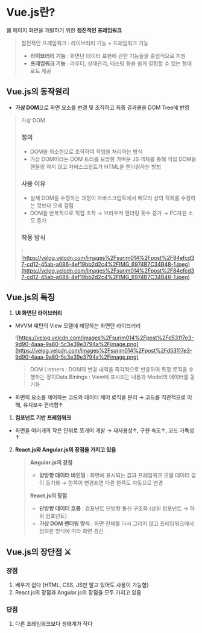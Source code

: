 # Vue.js란?

웹 페이지 화면을 개발하기 위한 **점진적인 프레임워크**

> 점진적인 프레임워크 : 라이브러리 기능 + 프레임워크 기능
> 
> 
> 
> - **라이브러리 기능** : 화면단 데이터 표현에 관한 기능들을 중점적으로 지원
> - **프레임워크 기능** : 라우터, 상태관리, 테스팅 등을 쉽게 결합할 수 있는 형태로도 제공

## Vue.js의 동작원리

- **가상 DOM**으로 화면 요소를 변경 및 조작하고 최종 결과물을 DOM Tree에 반영

> 가상 DOM
> 
> 
> ### 정의
> 
> - DOM을 최소한으로 조작하여 작업을 처리하는 방식
> - 가상 DOM이라는 DOM 트리를 모방한 가벼운 JS 객체를 통해 직접 DOM을 핸들링 하지 않고 자바스크립트가 HTML을 렌더링하는 방법
> 
> ### 사용 이유
> 
> - 실제 DOM을 수정하는 과정이 자바스크립트에서 메모리 상의 객체를 수정하는 것보다 오래 걸림
> - DOM을 반복적으로 직접 조작 → 브라우저 렌더링 횟수 증가 → PC자원 소모 증가
> 
> ### 작동 방식
> 
> ![https://velog.velcdn.com/images%2Fsurim014%2Fpost%2F84efcd37-cd12-45ab-a086-4ef19bb2d2c4%2FIMG_6974B7C34B48-1.jpeg](https://velog.velcdn.com/images%2Fsurim014%2Fpost%2F84efcd37-cd12-45ab-a086-4ef19bb2d2c4%2FIMG_6974B7C34B48-1.jpeg)
> 

## Vue.js의 특징

1. **UI 화면단 라이브러리**
- MVVM 패턴의 View 모델에 해당하는 화면단 라이브러리
    
    ![https://velog.velcdn.com/images%2Fsurim014%2Fpost%2Fd53117e3-9d90-4aaa-9a80-5c3e39e3794a%2Fimage.png](https://velog.velcdn.com/images%2Fsurim014%2Fpost%2Fd53117e3-9d90-4aaa-9a80-5c3e39e3794a%2Fimage.png)
    
    > DOM Listners : DOM의 변경 내역을 즉각적으로 반응하여 특정 로직을 수행하는 장치Data Binings : View에 표시되는 내용과 Model의 데이터를 동기화
    > 
- 화면의 요소를 제어하는 코드와 데이터 제어 로직을 분리 → 코드를 직관적으로 이해, 유지보수 편리함↑
1. **컴포넌트 기반 프레임워크**
- 화면을 여러개의 작은 단위로 쪼개어 개발 → 재사용성↑, 구현 속도↑, 코드 가독성↑
2. **React.js와 Angular.js의 장점을 가지고 있음**
    
    > **Angular.js의 장점**
    > 
    > - **양방향 데이터 바인딩** : 화면에 표시되는 값과 프레임워크 모델 데이터 값이 동기화 → 한쪽이 변경되면 다른 한쪽도 자동으로 변경
    >
    > 
    > **React.js의 장점**
    > 
    > - **단방향 데이터 흐름** : 컴포넌트 단방향 통신 구조화 (상위 컴포넌트 → 하위 컴포넌트)
    > - **가상 DOM 렌더링 방식** : 화면 전체를 다시 그리지 않고 프레임워크에서 정의한 방식에 따라 화면 갱신

## Vue.js의 장단점 ⚔️

### 장점

1. 배우기 쉽다 (HTML, CSS, JS만 알고 있어도 사용이 가능함)
2. React.js의 장점과 Angular.js의 장점을 모두 가지고 있음

### 단점

1. 다른 프레임워크보다 생태계가 작다
